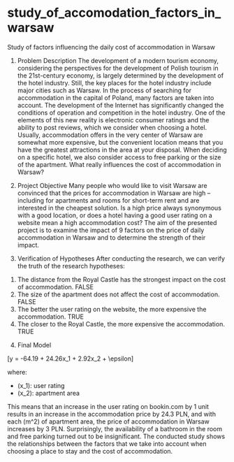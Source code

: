 # study_of_accomodation_factors_in_warsaw
Study of factors influencing the daily cost of accommodation in Warsaw

1.  Problem Description
The development of a modern tourism economy, considering the perspectives for the development of Polish tourism in the 21st-century economy, is largely determined by the development of the hotel industry. Still, the key places for the hotel industry include major cities such as Warsaw.
In the process of searching for accommodation in the capital of Poland, many factors are taken into account. The development of the Internet has significantly changed the conditions of operation and competition in the hotel industry. One of the elements of this new reality is electronic consumer ratings and the ability to post reviews, which we consider when choosing a hotel. Usually, accommodation offers in the very center of Warsaw are somewhat more expensive, but the convenient location means that you have the greatest attractions in the area at your disposal. When deciding on a specific hotel, we also consider access to free parking or the size of the apartment. What really influences the cost of accommodation in Warsaw?

2. Project Objective
Many people who would like to visit Warsaw are convinced that the prices for accommodation in Warsaw are high – including for apartments and rooms for short-term rent and are interested in the cheapest solution. Is a high price always synonymous with a good location, or does a hotel having a good user rating on a website mean a high accommodation cost?
The aim of the presented project is to examine the impact of 9 factors on the price of daily accommodation in Warsaw and to determine the strength of their impact.

3. Verification of Hypotheses
After conducting the research, we can verify the truth of the research hypotheses:
1) The distance from the Royal Castle has the strongest impact on the cost of accommodation. FALSE
2) The size of the apartment does not affect the cost of accommodation. FALSE
3) The better the user rating on the website, the more expensive the accommodation. TRUE
4) The closer to the Royal Castle, the more expensive the accommodation. TRUE

4. Final Model

\[y = -64.19 + 24.26x_1 + 2.92x_2 + \epsilon\]

where:
- \(x_1\): user rating
- \(x_2\): apartment area

This means that an increase in the user rating on bookin.com by 1 unit results in an increase in the accommodation price by 24.3 PLN, and with each \(m^2\) of apartment area, the price of accommodation in Warsaw increases by 3 PLN. Surprisingly, the availability of a bathroom in the room and free parking turned out to be insignificant.
The conducted study shows the relationships between the factors that we take into account when choosing a place to stay and the cost of accommodation.
